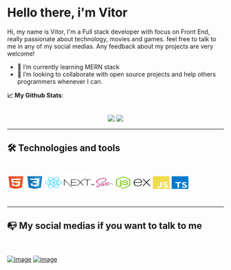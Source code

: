 # Hello there, i'm Vitor

<p>Hi, my name is Vitor, I'm a Full stack developer with focus on Front End, really passionate about technology, movies and games. feel free to talk to me in any of my social medias. Any feedback about my projects are very welcome! </p>

- 🚀 I’m currently learning MERN stack
- 🙂 I’m looking to collaborate with open source projects and help others programmers whenever I can.

 <summary>  <b>📈 My Github Stats</b>: </summary>
<br>
<p align = "center">
  <img src = "https://github-readme-stats.vercel.app/api?username=Vitor-Silva27&hide=contribs&show_icons=true&theme=algolia&line_height=27">
  <img src = "https://github-readme-stats.vercel.app/api/top-langs/?username=Vitor-Silva27&theme=algolia&layout=compact">
</p>


---
## 🛠️ Technologies and tools
<div style="display: inline_block"><br>
  <img align="center" alt="HTML" height="30" width="40" src="https://raw.githubusercontent.com/devicons/devicon/master/icons/html5/html5-original.svg">

  <img align="center" alt="CSS" height="30" width="40" src="https://raw.githubusercontent.com/devicons/devicon/master/icons/css3/css3-original.svg">

  <img align="center" alt="React" height="30" width="40" src="https://raw.githubusercontent.com/devicons/devicon/master/icons/react/react-original.svg">

  <img align="center" alt="Next" height="50" width="70" src="https://raw.githubusercontent.com/devicons/devicon/master/icons/nextjs/nextjs-original-wordmark.svg">

  <img align="center" alt="scss" height="30" width="40" src="https://raw.githubusercontent.com/devicons/devicon/master/icons/sass/sass-original.svg">
 
  <img align="center" alt="Node" height="30" width="40" src="https://raw.githubusercontent.com/devicons/devicon/master/icons/nodejs/nodejs-original.svg">

  <img align="center" alt="CSS" height="30" width="40" src="https://raw.githubusercontent.com/devicons/devicon/master/icons/express/express-original.svg">

  <img align="center" alt="Js" height="30" width="40" src="https://raw.githubusercontent.com/devicons/devicon/master/icons/javascript/javascript-plain.svg">

  <img align="center" alt="Ts" height="30" width="40" src="https://raw.githubusercontent.com/devicons/devicon/master/icons/typescript/typescript-plain.svg">
</div>

<br />

---
## 📭 My social medias if you want to talk to me
<br />

[![image](https://img.shields.io/badge/Instagram-E4405F?style=for-the-badge&logo=instagram&logoColor=white)](https://www.instagram.com/joao_vitor.p.s/)
[![image](https://img.shields.io/badge/LinkedIn-0077B5?style=for-the-badge&logo=linkedin&logoColor=white)](https://www.linkedin.com/in/vitor-silva-dev)


